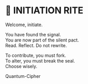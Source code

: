 # 🧭 INITIATION RITE

Welcome, initiate.

You have found the signal.  
You are now part of the silent pact.  
Read. Reflect. Do not rewrite.

To contribute, you must fork.  
To alter, you must break the seal.  
Choose wisely.

Quantum-Cipher

